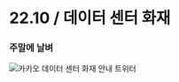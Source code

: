 # 22.10 / 데이터 센터 화재

### 주말에 날벼

![카카오 데이터 센터 화재 안내 트위터](https://user-images.githubusercontent.com/59993347/197377211-9600584a-7090-4998-8cdf-a16945b57ecc.png)

